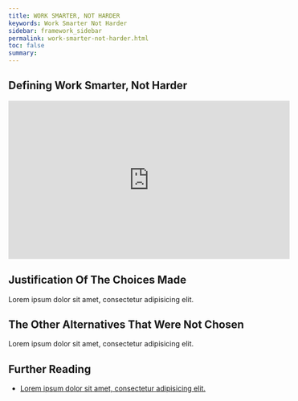 ```yaml
---
title: WORK SMARTER, NOT HARDER
keywords: Work Smarter Not Harder
sidebar: framework_sidebar
permalink: work-smarter-not-harder.html
toc: false
summary:
---
```


## Defining Work Smarter, Not Harder
<iframe width="560" height="315" src="https://www.youtube.com/embed/VQx6L-EVJYM" frameborder="0" allowfullscreen></iframe>

## Justification Of The Choices Made
Lorem ipsum dolor sit amet, consectetur adipisicing elit.

## The Other Alternatives That Were Not Chosen
Lorem ipsum dolor sit amet, consectetur adipisicing elit.

## Further Reading
* [Lorem ipsum dolor sit amet, consectetur adipisicing elit.]()
